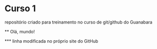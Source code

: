 # Curso 1
 repositório criado para treinamento no curso de git/github do Guanabara

** Olá, mundo!
 
*** linha modificada no próprio site do GitHub
